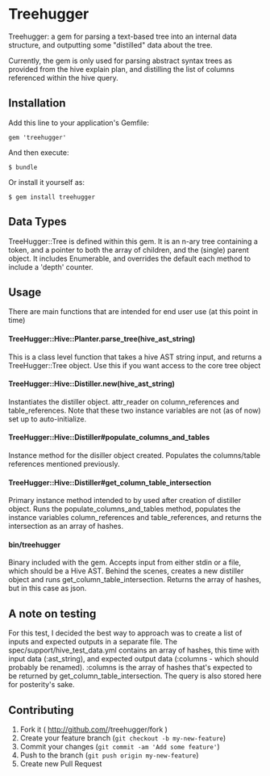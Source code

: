 # Treehugger

Treehugger: a gem for parsing a text-based tree into an internal data structure, and outputting some "distilled" data about the tree. 

Currently, the gem is only used for parsing abstract syntax trees as provided from the hive explain plan, and distilling the list of columns referenced within the hive query.

## Installation

Add this line to your application's Gemfile:

    gem 'treehugger'

And then execute:

    $ bundle

Or install it yourself as:

    $ gem install treehugger

## Data Types
TreeHugger::Tree is defined within this gem. It is an n-ary tree containing a token, and a pointer to both the array of children, and the (single) parent object. It includes Enumerable, and overrides the default each method to include a 'depth' counter.

## Usage
There are main functions that are intended for end user use (at this point in time)

#### TreeHugger::Hive::Planter.parse_tree(hive_ast_string)
This is a class level function that takes a hive AST string input, and returns a TreeHugger::Tree object. Use this if you want access to the core tree object

#### TreeHugger::Hive::Distiller.new(hive_ast_string)
Instantiates the distiller object. attr_reader on column_references and table_references. Note that these two instance variables are not (as of now) set up to auto-initialize.

#### TreeHugger::Hive::Distiller#populate_columns_and_tables
Instance method for the disiller object created. Populates the columns/table references mentioned previously.

#### TreeHugger::Hive::Distiller#get_column_table_intersection
Primary instance method intended to by used after creation of distiller object. Runs the populate_columns_and_tables method, populates the instance variables column_references and table_references, and returns the intersection as an array of hashes.

#### bin/treehugger
Binary included with the gem. Accepts input from either stdin or a file, which should be a Hive AST. Behind the scenes, creates a new distiller object and runs get_column_table_intersection. Returns the array of hashes, but in this case as json.


## A note on testing
For this test, I decided the best way to approach was to create a list of inputs and expected outputs in a separate file. The spec/support/hive_test_data.yml contains an array of hashes, this time with input data (:ast_string), and expected output data (:columns - which should probably be renamed). :columns is the array of hashes that's expected to be returned by get_column_table_intersection. The query is also stored here for posterity's sake.

## Contributing

1. Fork it ( http://github.com/<my-github-username>/treehugger/fork )
2. Create your feature branch (`git checkout -b my-new-feature`)
3. Commit your changes (`git commit -am 'Add some feature'`)
4. Push to the branch (`git push origin my-new-feature`)
5. Create new Pull Request
